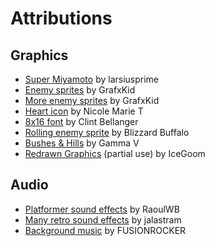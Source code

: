 # Attributions

## Graphics

* [Super Miyamoto](https://opengameart.org/content/super-miyamoto) by larsiusprime
* [Enemy sprites](https://opengameart.org/content/arcade-platformer-assets) by GrafxKid
* [More enemy sprites](https://opengameart.org/content/classic-hero-and-baddies-pack) by GrafxKid
* [Heart icon](https://opengameart.org/content/heart-1616) by Nicole Marie T
* [8x16 font](https://opengameart.org/content/bitmap-font) by Clint Bellanger
* [Rolling enemy sprite](https://www.smwcentral.net/?p=section&a=details&id=22033) by Blizzard Buffalo
* [Bushes & Hills](https://www.smwcentral.net/?p=section&a=details&id=13141) by Gamma V
* [Redrawn Graphics](https://www.romhacking.net/hacks/2919/) (partial use) by IceGoom

## Audio

* [Platformer sound effects](https://opengameart.org/content/platform-small-sound-effect-pack) by RaoulWB
* [Many retro sound effects](https://opengameart.org/content/retro-game-sounds-volume-2) by jalastram
* [Background music](https://www.youtube.com/watch?v=AhSqF0mYz-A) by FUSIONROCKER